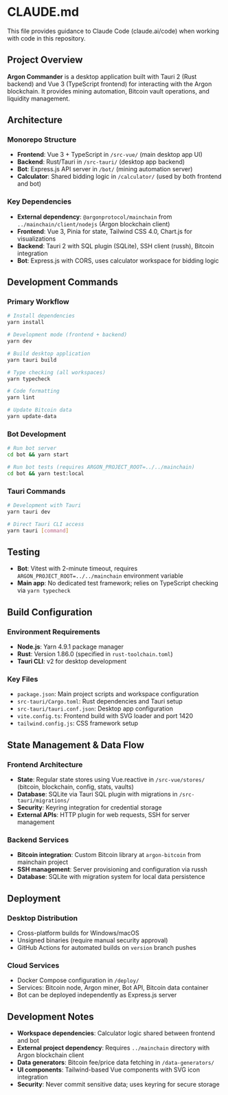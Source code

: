 # CLAUDE.md

This file provides guidance to Claude Code (claude.ai/code) when working with code in this repository.

## Project Overview

**Argon Commander** is a desktop application built with Tauri 2 (Rust backend) and Vue 3 (TypeScript frontend) for interacting with the Argon blockchain. It provides mining automation, Bitcoin vault operations, and liquidity management.

## Architecture

### Monorepo Structure
- **Frontend**: Vue 3 + TypeScript in `/src-vue/` (main desktop app UI)
- **Backend**: Rust/Tauri in `/src-tauri/` (desktop app backend)
- **Bot**: Express.js API server in `/bot/` (mining automation server)
- **Calculator**: Shared bidding logic in `/calculator/` (used by both frontend and bot)

### Key Dependencies
- **External dependency**: `@argonprotocol/mainchain` from `../mainchain/client/nodejs` (Argon blockchain client)
- **Frontend**: Vue 3, Pinia for state, Tailwind CSS 4.0, Chart.js for visualizations
- **Backend**: Tauri 2 with SQL plugin (SQLite), SSH client (russh), Bitcoin integration
- **Bot**: Express.js with CORS, uses calculator workspace for bidding logic

## Development Commands

### Primary Workflow
```bash
# Install dependencies
yarn install

# Development mode (frontend + backend)
yarn dev

# Build desktop application
yarn tauri build

# Type checking (all workspaces)
yarn typecheck

# Code formatting
yarn lint

# Update Bitcoin data
yarn update-data
```

### Bot Development
```bash
# Run bot server
cd bot && yarn start

# Run bot tests (requires ARGON_PROJECT_ROOT=../../mainchain)
cd bot && yarn test:local
```

### Tauri Commands
```bash
# Development with Tauri
yarn tauri dev

# Direct Tauri CLI access
yarn tauri [command]
```

## Testing

- **Bot**: Vitest with 2-minute timeout, requires `ARGON_PROJECT_ROOT=../../mainchain` environment variable
- **Main app**: No dedicated test framework; relies on TypeScript checking via `yarn typecheck`

## Build Configuration

### Environment Requirements
- **Node.js**: Yarn 4.9.1 package manager
- **Rust**: Version 1.86.0 (specified in `rust-toolchain.toml`)
- **Tauri CLI**: v2 for desktop development

### Key Files
- `package.json`: Main project scripts and workspace configuration
- `src-tauri/Cargo.toml`: Rust dependencies and Tauri setup
- `src-tauri/tauri.conf.json`: Desktop app configuration
- `vite.config.ts`: Frontend build with SVG loader and port 1420
- `tailwind.config.js`: CSS framework setup

## State Management & Data Flow

### Frontend Architecture
- **State**: Regular state stores using Vue.reactive in `/src-vue/stores/` (bitcoin, blockchain, config, stats, vaults)
- **Database**: SQLite via Tauri SQL plugin with migrations in `/src-tauri/migrations/`
- **Security**: Keyring integration for credential storage
- **External APIs**: HTTP plugin for web requests, SSH for server management

### Backend Services
- **Bitcoin integration**: Custom Bitcoin library at `argon-bitcoin` from mainchain project
- **SSH management**: Server provisioning and configuration via russh
- **Database**: SQLite with migration system for local data persistence

## Deployment

### Desktop Distribution
- Cross-platform builds for Windows/macOS
- Unsigned binaries (require manual security approval)
- GitHub Actions for automated builds on `version` branch pushes

### Cloud Services
- Docker Compose configuration in `/deploy/`
- Services: Bitcoin node, Argon miner, Bot API, Bitcoin data container
- Bot can be deployed independently as Express.js server

## Development Notes

- **Workspace dependencies**: Calculator logic shared between frontend and bot
- **External project dependency**: Requires `../mainchain` directory with Argon blockchain client
- **Data generators**: Bitcoin fee/price data fetching in `/data-generators/`
- **UI components**: Tailwind-based Vue components with SVG icon integration
- **Security**: Never commit sensitive data; uses keyring for secure storage